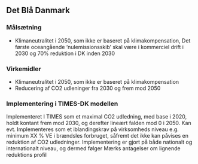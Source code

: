## Det Blå Danmark

### Målsætning
- Klimaneutralitet i 2050, som ikke er baseret på klimakompensation, Det første oceangående ‘nulemissionsskib’ skal være i kommerciel drift i 2030 og 70% reduktion i DK inden 2030

### Virkemidler
- Klimaneutralitet i 2050, som ikke er baseret på klimakompensation
- Reducering af CO2 udleninger fra 2030 og frem mod 2050

### Implementering i TIMES-DK modellen
Implementeret I TIMES som et maximal CO2 udledning, med base i 2020, holdt kontant frem mod 2030, og derefter lineært falden mod 0 i 2050. Kan evt. Implementeres som et iblandingskrav på virksomheds niveau e.g. minimum XX % VE i brændsles forbruget, såfremt det ikke kan påvises en reduktion af CO2 udledninger.
Implementering er gjort på både nationalt og internationalt niveau, og dermed følger Mærks antagelser om lignende reduktions profil


